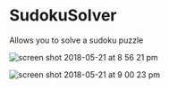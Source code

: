 # SudokuSolver
Allows you to solve a sudoku puzzle

![screen shot 2018-05-21 at 8 56 21 pm](https://user-images.githubusercontent.com/9144983/40341891-8396da28-5d3c-11e8-860f-6131ddae075a.jpg)

![screen shot 2018-05-21 at 9 00 23 pm](https://user-images.githubusercontent.com/9144983/40341898-8ce18f88-5d3c-11e8-88d1-069314c39cb9.jpg)
